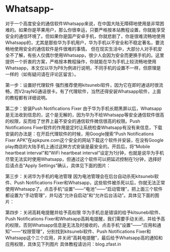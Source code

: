 # Whatsapp-
对于一个高度安全的通信软件Whatsapp来说，在中国大陆无障碍地使用是非常困难的。如果你是苹果用户，那么你很幸运，只要严格按本站教程设置，你就能享受安全的通信环境了。但如果你是国产安卓手机，你就悲剧了，你是很难流畅地使用Whatsapp的，尤其是那些华为手机用户，华为手机以不安全和不稳定著名，要流畅地使用安全的通信软件是件很难的事情。 但在现实生活中，大部分人对手机安全不了解，有些人仅偶尔使用Whatsapp，很少人会因为安全而更换手机的。这里提供一个折衷的方案，严格按本教程操作，你就能在华为手机上较流畅地使用Whatsapp，本文仅以华为P8为例进行说明，不同手机的设置不一样，但原理是一样的（如有疑问请在评论区留言）。

第一步：设置好代理软件 强烈推荐使用kitsunebi软件，因为它在即时通话时很流畅，而V2rayNG通话很卡。有了代理软件，当然还得安装Whatsapp软件，上面的教程都有详细说明。 

第二步：安装Push Notifications Fixer 由于华为手机长期黑屏以后，Whatsapp是无法收到信息的，这个是无解的，因为华为不给Whatsapp等安全通信软件很高的权限，反而给了世界上最不安全的通信软件微信很高的权限。Push Notifications Fixer软件的作用是定时让系统检查Whatsapp有没有来信息，下载安装的办法是：在开启代理软件的时候，用Google搜索“Push Notifications Fixer APK”在apkpure.com这个安全的网站下载这个软件并安装，在没有Google play商店的大陆手机上通过这种方式安装是最安全的。开启后，将“Mobile heartbeat interval”和“WiFi heartbeat interval”设定为1分钟，也就是说华为手机尽管无法实时使用Whatsapp，但通过这个软件可以把延迟控制在1分钟，选择好后请点击“Apply Settings”确认，具体见下面的图片：

第三步：关闭华为手机的电池管理 因为电池管理会在后台自动杀死kitsunebi软件、Push Notifications Fixer和Whatsapp，这些软件被杀死以后，你就无法正常使用Whatsapp了。点击手机“设置”——“电池”——“启动管理”，把上面三个软件都设置为“手动管理”，并勾选“允许自启动”和“允许后台活动”。具体见下面的图片：

第四步：关闭高耗电提醒并给予高权限 华为手机总是错误的给予kitsunebi软件、Push Notifications Fixer和Whatsapp高耗电提醒，我们需要手动关闭，并给予高的权限，否则Whatsapp信息是无法及时接收的，点击手机“设置”——“应用和通知”——“权限管理”，分别找到kitsunebi软件、Push Notifications Fixer和Whatsapp这个三个应用，并关闭“高耗电提醒”，最后给予Whatsapp高的通知和应用权限，具体见下列图片 具体教程请访问：blog.zfast.in
